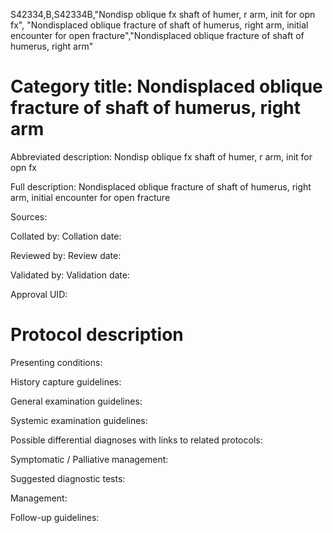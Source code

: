 S42334,B,S42334B,"Nondisp oblique fx shaft of humer, r arm, init for opn fx", "Nondisplaced oblique fracture of shaft of humerus, right arm, initial encounter for open fracture","Nondisplaced oblique fracture of shaft of humerus, right arm"
# Category title: Nondisplaced oblique fracture of shaft of humerus, right arm

Abbreviated description: Nondisp oblique fx shaft of humer, r arm, init for opn fx

Full description: Nondisplaced oblique fracture of shaft of humerus, right arm, initial encounter for open fracture

Sources:

Collated by:
Collation date:

Reviewed by:
Review date:

Validated by:
Validation date:

Approval UID:

# Protocol description

Presenting conditions:

History capture guidelines:

General examination guidelines:

Systemic examination guidelines:

Possible differential diagnoses with links to related protocols:

Symptomatic / Palliative management:

Suggested diagnostic tests:

Management:

Follow-up guidelines:
